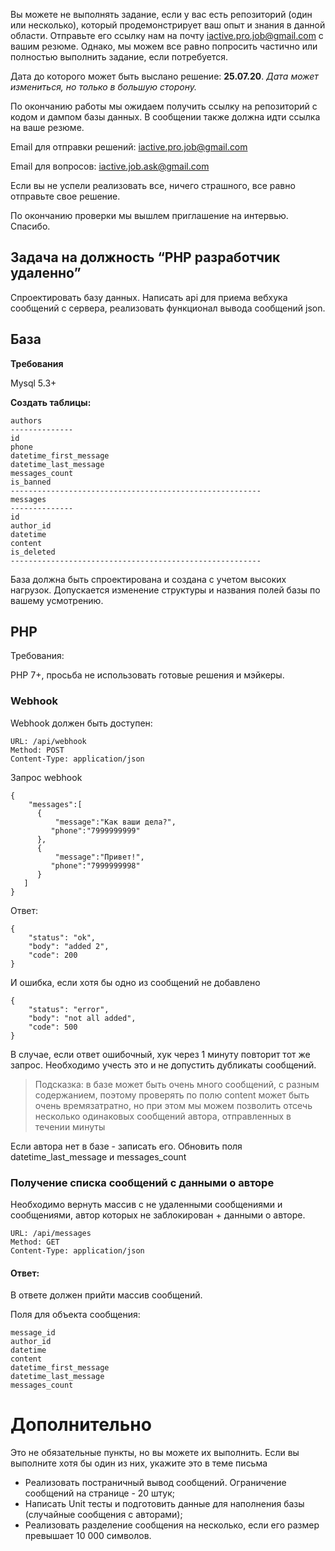 <span class="c1">Вы можете не выполнять задание, если у вас есть репозиторий (один или несколько), который продемонстрирует ваш опыт и знания в данной области. Отправьте его ссылку нам на почту iactive.pro.job@gmail.com с вашим резюме. Однако, мы можем все равно попросить частично или полностью выполнить задание, если потребуется.</span>

<span class="c1"></span>

<span class="c1">Дата до которого может быть выслано решение: **25.07.20**.</span>
<span class="c1">*Дата может измениться, но только в большую сторону.*</span>

<span class="c1">По окончанию работы мы ожидаем получить ссылку на репозиторий с кодом и дампом базы данных. В сообщении также должна идти ссылка на ваше резюме.</span>

<span class="c1"></span>

<span class="c1">Email для отправки решений: iactive.pro.job@gmail.com</span>

<span class="c1">Email для вопросов: iactive.job.ask@gmail.com</span>

<span class="c1"></span>

<span class="c1"></span>

<span class="c1">Если вы не успели реализовать все, ничего страшного, все равно отправьте свое решение.</span>

<span class="c1">По окончанию проверки мы вышлем приглашение на интервью. Спасибо.</span>

<span class="c1"></span>

<h2 class="c6">Задача на должность “PHP разработчик удаленно”</h2>

<span class="c1">Спроектировать базу данных. Написать api для приема вебхука сообщений с сервера, реализовать функционал вывода сообщений json.</span>

<span class="c1"></span>

База
--------------------------------------------------------------------------------

**Требования**

<span class="c1">Mysql 5.3+</span>

<span class="c1"></span>

**Создать таблицы:**

```
authors
--------------
id
phone
datetime_first_message
datetime_last_message
messages_count
is_banned
--------------------------------------------------------
messages
--------------
id
author_id
datetime
content
is_deleted
--------------------------------------------------------

```


<span class="c1">База должна быть спроектирована и создана с учетом высоких нагрузок. Допускается изменение структуры и названия полей базы по вашему усмотрению.</span>

<span class="c1"></span>

PHP
--------------------------------------------------------------------------------

<span class="c3">Требования:</span>

<span class="c1">PHP 7+, просьба не использовать готовые решения и мэйкеры.</span>

<span class="c3"></span>

<h3>Webhook</h3>

<span class="c3">Webhook должен быть доступен:</span>

```
URL: /api/webhook
Method: POST
Content-Type: application/json
```

<span class="c3"></span>

<span class="c7">Запрос webhook</span><span class="c1"> </span>

```
{
    "messages":[
      {
          "message":"Как ваши дела?",
         "phone":"7999999999"
      },
      {
          "message":"Привет!",
         "phone":"7999999998"
      }
   ]
}

```

<span class="c1"></span>

<span class="c3">Ответ:</span>

```
{
    "status": "ok",
    "body": "added 2",
    "code": 200
}

```

<span class="c1"></span>

<span class="c1">И ошибка, если хотя бы одно из сообщений не добавлено</span>

```
{
    "status": "error",
    "body": "not all added",
    "code": 500
}

```

<span class="c1"></span>

<span class="c1">В случае, если ответ ошибочный, хук через 1 минуту повторит тот же запрос. Необходимо учесть это и не допустить дубликаты сообщений.</span>

<span class="c4"></span>

> Подсказка: в базе может быть очень много сообщений, с разным содержанием, поэтому проверять по полю content может быть очень времязатратно, но при этом мы можем позволить отсечь несколько одинаковых сообщений автора, отправленных в течении минуты

<span class="c1"></span>

<span class="c1">Если автора нет в базе - записать его. Обновить поля datetime_last_message и messages_count</span>

<span class="c4"></span>

<h3>Получение списка сообщений с данными о авторе</h3>

<span class="c1">Необходимо вернуть массив с не удаленными сообщениями и сообщениями, автор которых не заблокирован + данными о авторе.</span>

<span class="c1"></span>
```
URL: /api/messages
Method: GET
Content-Type: application/json
```

<span class="c3"></span>

<h4 class="c3">Ответ:</h4>

<span class="c1">В ответе должен прийти массив сообщений.</span>

<span class="c1"></span>
<span class="c1">Поля для объекта сообщения:</span>
```
message_id
author_id
datetime
content
datetime_first_message
datetime_last_message
messages_count

```



Дополнительно
==============
Это не обязательные пункты, но вы можете их выполнить. Если вы выполните хотя бы один из них, укажите это в теме письма 

* Реализовать постраничный вывод сообщений. Ограничение сообщений на странице - 20 штук;
* Написать Unit тесты и подготовить данные для наполнения базы (случайные сообщения с авторами);
* Реализовать разделение сообщения на несколько, если его размер превышает 10 000 символов.
